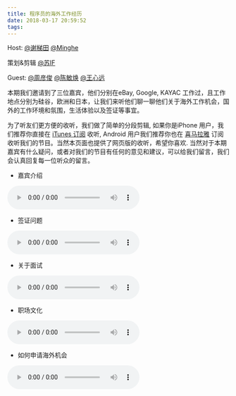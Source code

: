 ```yaml
---
title: 程序员的海外工作经历
date: 2018-03-17 20:59:52
tags:
---
```


Host:
[@谢梯田](https://weibo.com/titantse "微博")
[@Minghe](https://weibo.com/2165714507/profile?topnav=1&wvr=6&is_all=1)

策划&剪辑
[@苏IF](https://weibo.com/ianphey?refer_flag=1001030101)

Guest:
[@周彦俊](https://www.facebook.com/yanjun.zhou.10)
[@陈敏焕](https://www.linkedin.com/in/minhuan-chen-60979096/)
[@王心远](https://www.kayac.com/team/wang-xinyuan)


本期我们邀请到了三位嘉宾，他们分别在eBay, Google, KAYAC 工作过，且工作地点分别为硅谷，欧洲和日本，让我们来听他们聊一聊他们关于海外工作机会，国外的工作环境和氛围，生活体验以及签证等事宜。

为了听友们更方便的收听，我们做了简单的分段剪辑, 如果你是iPhone 用户，我们推荐你直接在 [iTunes 订阅](https://itunes.apple.com/fm/podcast/singularfm/id1351627457?mt=2%20#iTunes) 收听, Android 用户我们推荐你也在 [喜马拉雅](http://www.ximalaya.com/4051526/profile) 订阅收听我们的节目。当然本页面也提供了网页版的收听，希望你喜欢.
当然对于本期嘉宾有什么疑问，或者对我们的节目有任何的意见和建议，可以给我们留言，我们会认真回复每一位听众的留言。

* 嘉宾介绍
<audio controls preload>
    <source src="http://p4clix3rq.bkt.clouddn.com/singularFM2-1-%E5%98%89%E5%AE%BE%E5%B7%A5%E4%BD%9C%E7%BB%8F%E5%8E%86%EF%BC%88%E6%97%A0%E8%BD%AC%E5%9C%BA%EF%BC%89.mp3"></source>
</audio>

* 签证问题
<audio controls preload>
    <source src="http://p4clix3rq.bkt.clouddn.com/singularFM2-2-%E7%AD%BE%E8%AF%81%E9%97%AE%E9%A2%98%EF%BC%88%E6%97%A0%E8%BD%AC%E5%9C%BA%EF%BC%89%E6%9B%B4%E6%96%B0.mp3"></source>
</audio>

* 关于面试
<audio controls preload>
    <source src="http://p4clix3rq.bkt.clouddn.com/singularFM2-3-%E9%9D%A2%E8%AF%95%E9%97%AE%E9%A2%98%EF%BC%88%E6%97%A0%E8%BD%AC%E5%9C%BA%EF%BC%89.mp3"></source>
</audio>

* 职场文化
<audio controls preload>
    <source src="http://p4clix3rq.bkt.clouddn.com/singularFM2-4-%E8%81%8C%E5%9C%BA%E6%96%87%E5%8C%96%E4%B8%8E%E7%94%9F%E6%B4%BB%EF%BC%88%E6%97%A0%E8%BD%AC%E5%9C%BA%EF%BC%89%E6%9B%B4%E6%96%B0.mp3"></source>
</audio>

* 如何申请海外机会
<audio controls preload>
    <source src="http://p4clix3rq.bkt.clouddn.com/singularFM2-5-%E5%A6%82%E4%BD%95%E5%87%BA%E5%9B%BD%EF%BC%88%E6%97%A0%E8%BD%AC%E5%9C%BA%EF%BC%89%E6%9B%B4%E6%96%B0.mp3"></source>
</audio>
